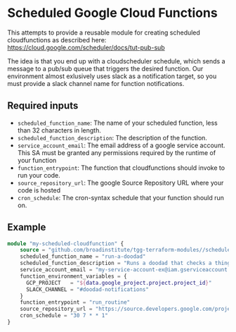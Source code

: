 # Scheduled Google Cloud Functions

This attempts to provide a reusable module for creating scheduled cloudfunctions as described here: https://cloud.google.com/scheduler/docs/tut-pub-sub

The idea is that you end up with a cloudscheduler schedule, which sends a message to a pub/sub queue that triggers the desired function. Our environment almost exlusively uses slack as a notification target, so you must provide a slack channel name for function notifications.

## Required inputs

- `scheduled_function_name`: The name of your scheduled function, less than 32 characters in length.
- `scheduled_function_description`: The description of the function.
- `service_account_email`: The email address of a google service account. This SA must be granted any permissions required by the runtime of your function
- `function_entrypoint`: The function that cloudfunctions should invoke to run your code.
- `source_repository_url`: The google Source Repository URL where your code is hosted
- `cron_schedule`: The cron-syntax schedule that your function should run on.

## Example

```terraform
module "my-scheduled-cloudfunction" {
    source = "github.com/broadinstitute/tgg-terraform-modules//scheduled-cloudfunction?ref=v0.0.1"
    scheduled_function_name = "run-a-doodad"
    scheduled_function_description = "Runs a doodad that checks a thingamabob"
    service_account_email = "my-service-account-ex@iam.gserviceaccount.com"
    function_environment_variables = {
      GCP_PROJECT   = "${data.google_project.project.project_id}"
      SLACK_CHANNEL = "#doodad-notifications"
    }
    function_entrypoint = "run_routine"
    source_repository_url = "https://source.developers.google.com/projects/projectname/repos/github_broadinstitute_reponame/moveable-aliases/main/paths/functions/function_name"
    cron_schedule = "30 7 * * 1"
}
```

